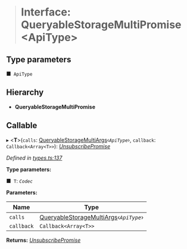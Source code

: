 > # Interface: QueryableStorageMultiPromise <**ApiType**>

## Type parameters

■` ApiType`

## Hierarchy

* **QueryableStorageMultiPromise**

## Callable

▸ <**T**>(`calls`: [QueryableStorageMultiArgs](../modules/_types_.md#queryablestoragemultiargs)‹*`ApiType`*›, `callback`: `Callback<Array<T>>`): *[UnsubscribePromise](../modules/_types_.md#unsubscribepromise)*

*Defined in [types.ts:137](https://github.com/polkadot-js/api/blob/d027eb0/packages/api/src/types.ts#L137)*

**Type parameters:**

■` T`: *`Codec`*

**Parameters:**

Name | Type |
------ | ------ |
`calls` | [QueryableStorageMultiArgs](../modules/_types_.md#queryablestoragemultiargs)‹*`ApiType`*› |
`callback` | `Callback<Array<T>>` |

**Returns:** *[UnsubscribePromise](../modules/_types_.md#unsubscribepromise)*